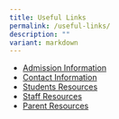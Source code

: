 ```yaml
---
title: Useful Links
permalink: /useful-links/
description: ""
variant: markdown
---
```

<ul>
<li><a href="/resources/admission/sec-1-admission" target="_blank" rel="noopener">Admission Information</a></li>
<li><a href="/useful-links/contact-information" target="_blank" rel="noopener">Contact Information</a></li>
<li><a href="/resources/student-resources" target="_blank" rel="noopener">Students Resources</a></li>
<li><a href="/resources/staff-resources" target="_blank" rel="noopener">Staff Resources</a>&nbsp;</li>
<li><a href="/resources/parent-resources" target="_blank" rel="noopener">Parent Resources</a></li>
</ul>